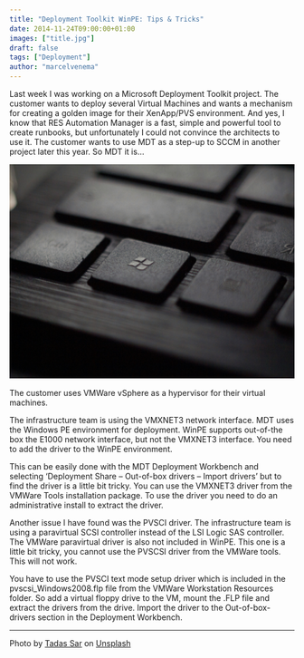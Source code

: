```yaml
---
title: "Deployment Toolkit WinPE: Tips & Tricks"
date: 2014-11-24T09:00:00+01:00
images: ["title.jpg"]
draft: false
tags: ["Deployment"]
author: "marcelvenema"
---
```


Last week I was working on a Microsoft Deployment Toolkit project. The customer wants to deploy several Virtual Machines and wants a mechanism for creating a golden image for their XenApp/PVS environment. And yes, I know that RES Automation Manager is a fast, simple and powerful tool to create runbooks, but unfortunately I could not convince the architects to use it. The customer wants to use MDT as a step-up to SCCM in another project later this year. So MDT it is…

![MDT](title.jpg)

The customer uses VMWare vSphere as a hypervisor for their virtual machines.

The infrastructure team is using the VMXNET3 network interface. MDT uses the Windows PE environment for deployment. WinPE supports out-of-the box the E1000 network interface, but not the VMXNET3 interface. You need to add the driver to the WinPE environment.


This can be easily done with the MDT Deployment Workbench and selecting ‘Deployment Share – Out-of-box drivers – Import drivers’ but to find the driver is a little bit tricky. You can use the VMXNET3 driver from the VMWare Tools installation package. To use the driver you need to do an administrative install to extract the driver.


Another issue I have found was the PVSCI driver. The infrastructure team is using a paravirtual SCSI controller instead of the LSI Logic SAS controller. The VMWare paravirtual driver is also not included in WinPE. This one is a little bit tricky, you cannot use the PVSCSI driver from the VMWare tools. This will not work. 


You have to use the PVSCI text mode setup driver which is included in the pvscsi_Windows2008.flp file from the VMWare Workstation Resources folder. So add a virtual floppy drive to the VM, mount the .FLP file and extract the drivers from the drive. Import the driver to the Out-of-box-drivers section in the Deployment Workbench.

---
Photo by <a href="https://unsplash.com/@stadsa?utm_content=creditCopyText&utm_medium=referral&utm_source=unsplash">Tadas Sar</a> on <a href="https://unsplash.com/photos/black-laptop-computer-keyboard-in-closeup-photo-T01GZhBSyMQ?utm_content=creditCopyText&utm_medium=referral&utm_source=unsplash">Unsplash</a>
  
